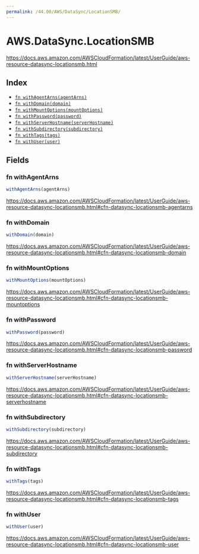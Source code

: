 ```yaml
---
permalink: /44.00/AWS/DataSync/LocationSMB/
---
```


# AWS.DataSync.LocationSMB

https://docs.aws.amazon.com/AWSCloudFormation/latest/UserGuide/aws-resource-datasync-locationsmb.html

## Index

* [`fn withAgentArns(agentArns)`](#fn-withagentarns)
* [`fn withDomain(domain)`](#fn-withdomain)
* [`fn withMountOptions(mountOptions)`](#fn-withmountoptions)
* [`fn withPassword(password)`](#fn-withpassword)
* [`fn withServerHostname(serverHostname)`](#fn-withserverhostname)
* [`fn withSubdirectory(subdirectory)`](#fn-withsubdirectory)
* [`fn withTags(tags)`](#fn-withtags)
* [`fn withUser(user)`](#fn-withuser)

## Fields

### fn withAgentArns

```ts
withAgentArns(agentArns)
```

https://docs.aws.amazon.com/AWSCloudFormation/latest/UserGuide/aws-resource-datasync-locationsmb.html#cfn-datasync-locationsmb-agentarns

### fn withDomain

```ts
withDomain(domain)
```

https://docs.aws.amazon.com/AWSCloudFormation/latest/UserGuide/aws-resource-datasync-locationsmb.html#cfn-datasync-locationsmb-domain

### fn withMountOptions

```ts
withMountOptions(mountOptions)
```

https://docs.aws.amazon.com/AWSCloudFormation/latest/UserGuide/aws-resource-datasync-locationsmb.html#cfn-datasync-locationsmb-mountoptions

### fn withPassword

```ts
withPassword(password)
```

https://docs.aws.amazon.com/AWSCloudFormation/latest/UserGuide/aws-resource-datasync-locationsmb.html#cfn-datasync-locationsmb-password

### fn withServerHostname

```ts
withServerHostname(serverHostname)
```

https://docs.aws.amazon.com/AWSCloudFormation/latest/UserGuide/aws-resource-datasync-locationsmb.html#cfn-datasync-locationsmb-serverhostname

### fn withSubdirectory

```ts
withSubdirectory(subdirectory)
```

https://docs.aws.amazon.com/AWSCloudFormation/latest/UserGuide/aws-resource-datasync-locationsmb.html#cfn-datasync-locationsmb-subdirectory

### fn withTags

```ts
withTags(tags)
```

https://docs.aws.amazon.com/AWSCloudFormation/latest/UserGuide/aws-resource-datasync-locationsmb.html#cfn-datasync-locationsmb-tags

### fn withUser

```ts
withUser(user)
```

https://docs.aws.amazon.com/AWSCloudFormation/latest/UserGuide/aws-resource-datasync-locationsmb.html#cfn-datasync-locationsmb-user